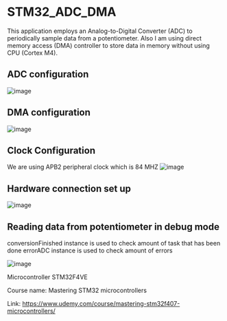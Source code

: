 # STM32_ADC_DMA

This application employs an Analog-to-Digital Converter (ADC) to periodically sample data from a potentiometer.
Also I am using direct memory access (DMA) controller to store data in memory without using CPU (Cortex M4).

## ADC configuration
![image](https://github.com/user-attachments/assets/b33f8061-e622-4b4c-b959-dc0133198405)

## DMA configuration
![image](https://github.com/user-attachments/assets/708fea6e-f3f2-4b6e-afd5-66b2982db524)

## Clock Configuration
We are using APB2 peripheral clock which is 84 MHZ 
![image](https://github.com/user-attachments/assets/357f2f08-876d-4c91-b19d-ac8d99c84ba0)

## Hardware connection set up
![image](https://github.com/user-attachments/assets/64962dea-a1b0-4177-bbe5-faf81dae8a69)

## Reading data from potentiometer in debug mode 
conversionFinished instance is used to check amount of task that has been done 
errorADC instance is used to check amount of errors 
 
![image](https://github.com/user-attachments/assets/86fc8c24-295b-4cbc-be65-b95779324cc8)


Microcontroller STM32F4VE

Course name: Mastering STM32 microcontrollers

Link: https://www.udemy.com/course/mastering-stm32f407-microcontrollers/
